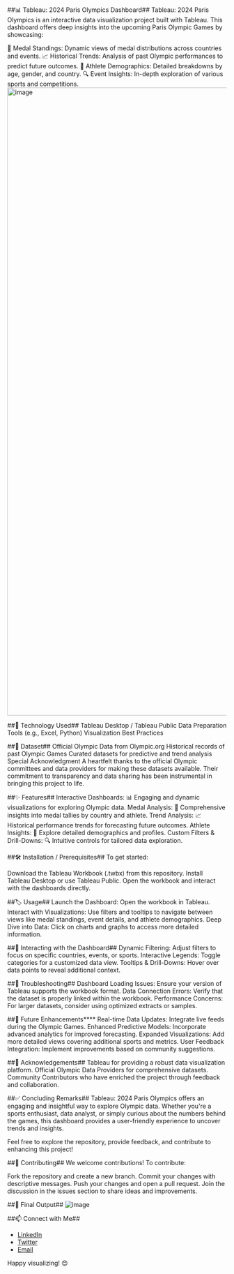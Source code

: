 ##📊 Tableau: 2024 Paris Olympics Dashboard##
Tableau: 2024 Paris Olympics is an interactive data visualization project built with Tableau. This dashboard offers deep insights into the upcoming Paris Olympic Games by showcasing:

🏅 Medal Standings: Dynamic views of medal distributions across countries and events.
📈 Historical Trends: Analysis of past Olympic performances to predict future outcomes.
👤 Athlete Demographics: Detailed breakdowns by age, gender, and country.
🔍 Event Insights: In-depth exploration of various sports and competitions.
<img width="1440" alt="image" src="https://github.com/user-attachments/assets/2daf4e6c-6497-45bf-8a8f-42494e142611" />

##🚀 Technology Used##
Tableau Desktop / Tableau Public
Data Preparation Tools (e.g., Excel, Python)
Visualization Best Practices

##📁 Dataset##
Official Olympic Data from Olympic.org
Historical records of past Olympic Games
Curated datasets for predictive and trend analysis
Special Acknowledgment
A heartfelt thanks to the official Olympic committees and data providers for making these datasets available. Their commitment to transparency and data sharing has been instrumental in bringing this project to life.

##✨ Features##
Interactive Dashboards: 📊 Engaging and dynamic visualizations for exploring Olympic data.
Medal Analysis: 🥇 Comprehensive insights into medal tallies by country and athlete.
Trend Analysis: 📈 Historical performance trends for forecasting future outcomes.
Athlete Insights: 👤 Explore detailed demographics and profiles.
Custom Filters & Drill-Downs: 🔍 Intuitive controls for tailored data exploration.

##🛠️ Installation / Prerequisites##
To get started:

Download the Tableau Workbook (.twbx) from this repository.
Install Tableau Desktop or use Tableau Public.
Open the workbook and interact with the dashboards directly.

##🏷️ Usage##
Launch the Dashboard: Open the workbook in Tableau.
Interact with Visualizations: Use filters and tooltips to navigate between views like medal standings, event details, and athlete demographics.
Deep Dive into Data: Click on charts and graphs to access more detailed information.

##💬 Interacting with the Dashboard##
Dynamic Filtering: Adjust filters to focus on specific countries, events, or sports.
Interactive Legends: Toggle categories for a customized data view.
Tooltips & Drill-Downs: Hover over data points to reveal additional context.

##🔧 Troubleshooting##
Dashboard Loading Issues: Ensure your version of Tableau supports the workbook format.
Data Connection Errors: Verify that the dataset is properly linked within the workbook.
Performance Concerns: For larger datasets, consider using optimized extracts or samples.

##🔮 Future Enhancements****
Real-time Data Updates: Integrate live feeds during the Olympic Games.
Enhanced Predictive Models: Incorporate advanced analytics for improved forecasting.
Expanded Visualizations: Add more detailed views covering additional sports and metrics.
User Feedback Integration: Implement improvements based on community suggestions.

##🌟 Acknowledgements##
Tableau for providing a robust data visualization platform.
Official Olympic Data Providers for comprehensive datasets.
Community Contributors who have enriched the project through feedback and collaboration.

##✅ Concluding Remarks##
Tableau: 2024 Paris Olympics offers an engaging and insightful way to explore Olympic data. Whether you're a sports enthusiast, data analyst, or simply curious about the numbers behind the games, this dashboard provides a user-friendly experience to uncover trends and insights.

Feel free to explore the repository, provide feedback, and contribute to enhancing this project!

##🤝 Contributing##
We welcome contributions! To contribute:

Fork the repository and create a new branch.
Commit your changes with descriptive messages.
Push your changes and open a pull request.
Join the discussion in the issues section to share ideas and improvements.

##🎯 Final Output##
![image](https://github.com/user-attachments/assets/713de4ac-2289-4cda-940d-2643702e3dea)


##📫 Connect with Me##
- [LinkedIn](https://www.linkedin.com/in/sanjeev-kumar-singh-sks-b7b612ba/)
- [Twitter](https://x.com/iamsks267)
- [Email](mailto:sanjeevksingh267@gmail.com)

Happy visualizing! 😊

